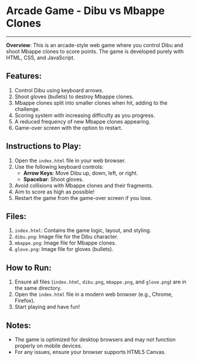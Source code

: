 # Arcade Game - Dibu vs Mbappe Clones
-----------------------------------

**Overview**:
This is an arcade-style web game where you control Dibu and shoot Mbappe clones to score points. The game is developed purely with HTML, CSS, and JavaScript.

## Features:
1. Control Dibu using keyboard arrows.
2. Shoot gloves (bullets) to destroy Mbappe clones.
3. Mbappe clones split into smaller clones when hit, adding to the challenge.
4. Scoring system with increasing difficulty as you progress.
5. A reduced frequency of new Mbappe clones appearing.
6. Game-over screen with the option to restart.

## Instructions to Play:
1. Open the `index.html` file in your web browser.
2. Use the following keyboard controls:
   - **Arrow Keys**: Move Dibu up, down, left, or right.
   - **Spacebar**: Shoot gloves.
3. Avoid collisions with Mbappe clones and their fragments.
4. Aim to score as high as possible!
5. Restart the game from the game-over screen if you lose.

## Files:
1. `index.html`: Contains the game logic, layout, and styling.
2. `dibu.png`: Image file for the Dibu character.
3. `mbappe.png`: Image file for Mbappe clones.
4. `glove.png`: Image file for gloves (bullets).

## How to Run:
1. Ensure all files (`index.html`, `dibu.png`, `mbappe.png`, and `glove.png`) are in the same directory.
2. Open the `index.html` file in a modern web browser (e.g., Chrome, Firefox).
3. Start playing and have fun!

## Notes:
- The game is optimized for desktop browsers and may not function properly on mobile devices.
- For any issues, ensure your browser supports HTML5 Canvas.